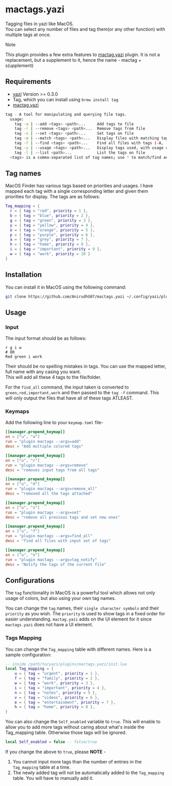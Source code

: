 # mactags.yazi

Tagging files in yazi like MacOS.
<br>
You can select any number of files and tag them(or any other function) with multiple tags at once.

> [!Note]
> This plugin provides a few extra features to [mactag.yazi](https://github.com/yazi-rs/plugins/tree/main/mactag.yazi) plugin.
> It is not a replacement, but a supplement to it, hence the name - mactag + s(upplement)

## Requirements

- [yazi](https://github.com/sxyazi/yazi) Version >= 0.3.0
- Tag, which you can install using `brew install tag`
- [mactag.yazi](https://github.com/yazi-rs/plugins/tree/main/mactag.yazi)

```bash
tag - A tool for manipulating and querying file tags.
  usage:
    tag -a | --add <tags> <path>...     Add tags to file
    tag -r | --remove <tags> <path>...  Remove tags from file
    tag -s | --set <tags> <path>...     Set tags on file
    tag -m | --match <tags> <path>...   Display files with matching tags
    tag -f | --find <tags> <path>...    Find all files with tags (-A, -e, -R ignored)
    tag -u | --usage <tags> <path>...   Display tags used, with usage counts
    tag -l | --list <path>...           List the tags on file
  <tags> is a comma-separated list of tag names; use * to match/find any tag.
```

## Tag names

MacOS Finder has various tags based on priorities and usages. I have mapped each tag with a single corresponding letter and given them priorities for display. The tags are as follows:

```lua
Tag_mapping = {
  r = { tag = "red", priority = 1 },
  b = { tag = "blue", priority = 2 },
  g = { tag = "green", priority = 3 },
  y = { tag = "yellow", priority = 4 },
  o = { tag = "orange", priority = 5 },
  p = { tag = "purple", priority = 6 },
  a = { tag = "grey", priority = 7 },
  h = { tag = "home", priority = 8 },
  i = { tag = "important", priority = 9 },
  w = { tag = "work", priority = 10 }
}
```

## Installation

You can install it in MacOS using the following command:

```bash
git clone https://github.com/AnirudhG07/mactags.yazi ~/.config/yazi/plugins/mactags.yazi
```

## Usage

### Input

The input format should be as follows:

```
r g i w
# OR
Red green i work
```

Their should be no spelling mistakes in tags. You can use the mapped letter, full name with any casing you want.
<br>This will add all these 4 tags to the file/folder.

For the `find_all` command, the input taken is converted to `green,red,important,work` and then passed to the `tag -f` command. This will only output the files that have all of these tags ATLEAST.

### Keymaps

Add the following line to your `keymap.toml` file-

```toml
[[manager.prepend_keymap]]
on = ["u", "a"]
run = "plugin mactags --args=add"
desc = "Add multiple colored tags"
```

```toml
[[manager.prepend_keymap]]
on = ["u", "r"]
run = "plugin mactags --args=remove"
desc = "removes input tags from all tags"
```

```toml
[[manager.prepend_keymap]]
on = ["u", "d"]
run = "plugin mactags --args=remove_all"
desc = "removed all the tags attached"
```

```toml
[[manager.prepend_keymap]]
on = ["u", "s"]
run = "plugin mactags --args=set"
desc = "remove all previous tags and set new ones"
```

```toml
[[manager.prepend_keymap]]
on = ["u", "f"]
run = "plugin mactags --args=find_all"
desc = "find all files with input set of tags"
```

```toml
[[manager.prepend_keymap]]
on = ["u", "n"]
run = "plugin mactags --args=tag_notify"
desc = "Notify the tags of the current file"
```

## Configurations

The `tag` functionality in MacOS is a powerful tool which allows not only usage of colors, but also using your own tag names.

You can change the `tag` names, their `single character symbols` and their `priority` as you wish. The `priority` is used to show tags in a fixed order for easier understanding. `mactag.yazi` adds on the UI element for it since `mactags.yazi` does not have a UI element.

### Tags Mapping

You can change the `Tag_mapping` table with different names. Here is a sample configuration:

```lua
-- inside /path/to/yazi/plugins/mactags.yazi/init.lua
local Tag_mapping = {
    u = { tag = "urgent", priority = 1 },
    f = { tag = "family", priority = 2 },
    w = { tag = "work", priority = 3 },
    i = { tag = "important", priority = 4 },
    n = { tag = "notes", priority = 5 },
    v = { tag = "videos", priority = 6 },
    e = { tag = "entertainment", priority = 7 },
    h = { tag = "home", priority = 8 },
}
```

You can also change the `Self_enabled` variable to `true`. This will enable to allow you to add more tags without caring about what's inside the Tag_mapping table. Otherwise those tags will be ignored.

```lua
local Self_enabled = false -- false/true
```

If you change the above to `true`, please **NOTE** -

1. You cannot input more tags than the number of entries in the `Tag_mapping` table at a time.
2. The newly added tag will not be automatically added to the `Tag_mapping` table. You will have to manually add it.
